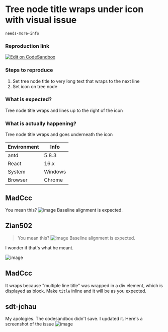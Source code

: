 # Tree node title wraps under icon with visual issue

`needs-more-info`

### Reproduction link

[![Edit on CodeSandbox](https://codesandbox.io/static/img/play-codesandbox.svg)](https://codesandbox.io/s/tree-with-line-antd-5-8-3-forked-99tyxl)

### Steps to reproduce

1. Set tree node title to very long text that wraps to the next line
2. Set icon on tree node

### What is expected?

Tree node title wraps and lines up to the right of the icon

### What is actually happening?

Tree node title wraps and goes underneath the icon

| Environment | Info    |
| ----------- | ------- |
| antd        | 5.8.3   |
| React       | 16.x    |
| System      | Windows |
| Browser     | Chrome  |

<!-- generated by ant-design-issue-helper. DO NOT REMOVE -->

## MadCcc

You mean this?
![image](https://github.com/ant-design/ant-design/assets/27722486/85a17f2a-e24f-49ad-b7a0-faccd57cddea)
Baseline alignment is expected.

## Zian502

> You mean this? ![image](https://user-images.githubusercontent.com/27722486/260607653-85a17f2a-e24f-49ad-b7a0-faccd57cddea.png) Baseline alignment is expected.

I wonder if that's what he meant.

![image](https://github.com/ant-design/ant-design/assets/26033663/1cd303bd-a24b-4758-88d9-34d237a5fcc0)

## MadCcc

It wraps because "multiple line title" was wrapped in a div element, which is displayed as block.
Make `title` inline and it will be as you expected.

## sdt-jchau

My apologies. The codesandbox didn't save. I updated it. Here's a screenshot of the issue
![image](https://github.com/ant-design/ant-design/assets/87726648/3cf32a98-9d32-4216-882a-5ab29da167bb)
